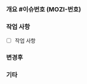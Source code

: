 ### 개요 #이슈번호 (MOZI-번호)

<!-- - 업무에 대한 설명
- 연관된 이슈 -->

### 작업 사항

- [ ] 작업 사항

### 변경후

<!-- 변경 후 작동 화면 캡쳐 or 동영상 -->

### 기타

 <!-- 코드 리뷰시 중점적으로 봐줬으면 하는 부분 -->
